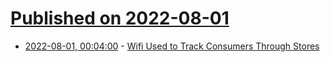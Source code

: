 # [Published on 2022-08-01](index.md)

* [2022-08-01, 00:04:00](https://soylentnews.org/article.pl?sid=22/07/31/1216246&from=rss) - [Wifi Used to Track Consumers Through Stores](https://soylentnews.org/article.pl?sid=22/07/31/1216246&from=rss)
